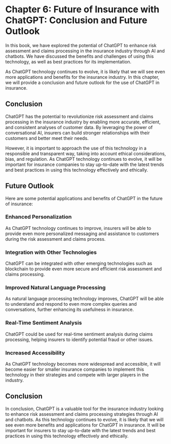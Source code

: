 Chapter 6: Future of Insurance with ChatGPT: Conclusion and Future Outlook
==========================================================================

In this book, we have explored the potential of ChatGPT to enhance risk assessment and claims processing in the insurance industry through AI and chatbots. We have discussed the benefits and challenges of using this technology, as well as best practices for its implementation.

As ChatGPT technology continues to evolve, it is likely that we will see even more applications and benefits for the insurance industry. In this chapter, we will provide a conclusion and future outlook for the use of ChatGPT in insurance.

Conclusion
----------

ChatGPT has the potential to revolutionize risk assessment and claims processing in the insurance industry by enabling more accurate, efficient, and consistent analyses of customer data. By leveraging the power of conversational AI, insurers can build stronger relationships with their customers and better meet their needs.

However, it is important to approach the use of this technology in a responsible and transparent way, taking into account ethical considerations, bias, and regulation. As ChatGPT technology continues to evolve, it will be important for insurance companies to stay up-to-date with the latest trends and best practices in using this technology effectively and ethically.

Future Outlook
--------------

Here are some potential applications and benefits of ChatGPT in the future of insurance:

### Enhanced Personalization

As ChatGPT technology continues to improve, insurers will be able to provide even more personalized messaging and assistance to customers during the risk assessment and claims process.

### Integration with Other Technologies

ChatGPT can be integrated with other emerging technologies such as blockchain to provide even more secure and efficient risk assessment and claims processing.

### Improved Natural Language Processing

As natural language processing technology improves, ChatGPT will be able to understand and respond to even more complex queries and conversations, further enhancing its usefulness in insurance.

### Real-Time Sentiment Analysis

ChatGPT could be used for real-time sentiment analysis during claims processing, helping insurers to identify potential fraud or other issues.

### Increased Accessibility

As ChatGPT technology becomes more widespread and accessible, it will become easier for smaller insurance companies to implement this technology in their strategies and compete with larger players in the industry.

Conclusion
----------

In conclusion, ChatGPT is a valuable tool for the insurance industry looking to enhance risk assessment and claims processing strategies through AI and chatbots. As this technology continues to evolve, it is likely that we will see even more benefits and applications for ChatGPT in insurance. It will be important for insurers to stay up-to-date with the latest trends and best practices in using this technology effectively and ethically.
